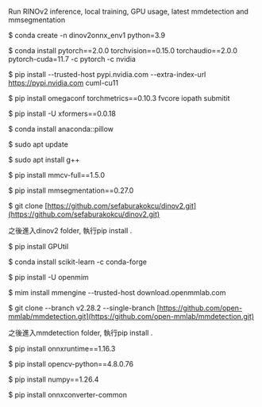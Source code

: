 
Run RINOv2 inference, local training, GPU usage, latest mmdetection and mmsegmentation

$ conda create -n dinov2onnx_env1 python=3.9

$ conda install pytorch==2.0.0 torchvision==0.15.0 torchaudio==2.0.0 pytorch-cuda=11.7 -c pytorch -c nvidia

$ pip install --trusted-host pypi.nvidia.com --extra-index-url https://pypi.nvidia.com cuml-cu11

$ pip install omegaconf torchmetrics==0.10.3 fvcore iopath submitit

$ pip install -U xformers==0.0.18

$ conda install anaconda::pillow

$ sudo apt update

$ sudo apt install g++

$ pip install mmcv-full==1.5.0

$ pip install mmsegmentation==0.27.0

$ git clone [https://github.com/sefaburakokcu/dinov2.git](https://github.com/sefaburakokcu/dinov2.git)

之後進入dinov2 folder, 執行pip install .

$ pip install GPUtil

$ conda install scikit-learn -c conda-forge

$ pip install -U openmim

$ mim install mmengine --trusted-host download.openmmlab.com

$ git clone --branch v2.28.2 --single-branch [https://github.com/open-mmlab/mmdetection.git](https://github.com/open-mmlab/mmdetection.git)

之後進入mmdetection folder, 執行pip install .

$ pip install onnxruntime==1.16.3

$ pip install opencv-python==4.8.0.76

$ pip install numpy==1.26.4

$ pip install onnxconverter-common